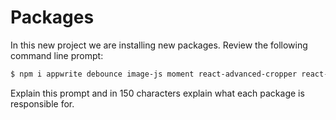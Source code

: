 # Packages

In this new project we are installing new packages. Review the following command line prompt:

```bash  
$ npm i appwrite debounce image-js moment react-advanced-cropper react-icons zustand @types/debounce canvas raw-loader
```
Explain this prompt and in 150 characters explain what each package is responsible for.